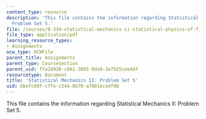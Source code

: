 ```yaml
---
content_type: resource
description: 'This file contains the information regarding Statistical Mechanics II:
  Problem Set 5.'
file: /courses/8-334-statistical-mechanics-ii-statistical-physics-of-fields-spring-2014/bbefcd9fcffec54d8670a7801eca4f98_MIT8_334S14_pset5.pdf
file_type: application/pdf
learning_resource_types:
- Assignments
ocw_type: OCWFile
parent_title: Assignments
parent_type: CourseSection
parent_uid: ffa24938-c881-3093-9da9-3e7925cee4df
resourcetype: Document
title: 'Statistical Mechanics II: Problem Set 5'
uid: bbefcd9f-cffe-c54d-8670-a7801eca4f98
---
```

This file contains the information regarding Statistical Mechanics II: Problem Set 5.

